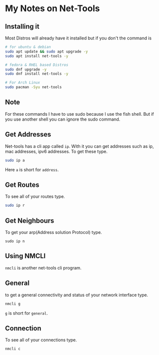 # My Notes on Net-Tools

## Installing it
Most Distros will already have it installed but if you don't the command is
```bash
# for ubuntu & debian
sudo apt update && sudo apt upgrade -y
sudo apt install net-tools -y

# fedora & RHEL based Distros
sudo dnf upgrade -y
sudo dnf install net-tools -y

# For Arch Linux
sudo pacman -Syu net-tools
```

## Note
For these commands I have to use sudo because I use the fish shell. But if you use another shell you can ignore the sudo command.
## Get Addresses
Net-tools has a cli app called `ip`. With it you can get addresses such as ip, mac addresses, ipv6 addresses. To get these type.
```bash
sudo ip a
```
Here `a` is short for `address`.

## Get Routes 
To see all of your routes type.
```bash
sudo ip r
```

## Get Neighbours
To get your arp(Address solution Protocol) type.
```
sudo ip n
```

## Using NMCLI
`nmcli` is another net-tools cli program.

## General
to get a general connectivity and status of your network interface type.
```bash
nmcli g
```
`g` is short for `general`.

## Connection
To see all of your connections type.
```bash
nmcli c
```
